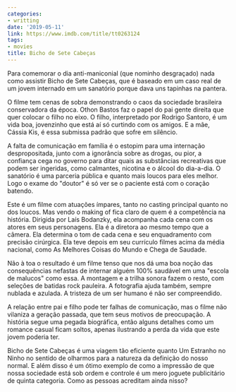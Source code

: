 ```yaml
---
categories:
- writting
date: '2019-05-11'
link: https://www.imdb.com/title/tt0263124
tags:
- movies
title: Bicho de Sete Cabeças
---
```


Para comemorar o dia anti-maniconial (que nominho desgraçado) nada como assistir Bicho de Sete Cabeças, que é baseado em um caso real de um jovem internado em um sanatório porque dava uns tapinhas na pantera.

O filme tem cenas de sobra demonstrando o caos da sociedade brasileira conservadora da época. Othon Bastos faz o papel do pai gente direita que quer colocar o filho no eixo. O filho, interpretado por Rodrigo Santoro, é um vida boa, jovenzinho que está aí só curtindo com os amigos. E a mãe, Cássia Kis, é essa submissa padrão que sofre em silêncio.

A falta de comunicação em família é o estopim para uma internação despropositada, junto com a ignorância sobre as drogas, ou pior, a confiança cega no governo para ditar quais as substâncias recreativas que podem ser ingeridas, como calmantes, nicotina e o álcool do dia-a-dia. O sanatório é uma parceria pública e quanto mais loucos para eles melhor. Logo o exame do "doutor" é só ver se o paciente está com o coração batendo.

Este é um filme com atuações ímpares, tanto no casting principal quanto no dos loucos. Mas vendo o making of fica claro de quem é a competência na história. Dirigida por Laís Bodanzky, ela acompanha cada cena com os atores em seus personagens. Ela é a diretora ao mesmo tempo que a câmera. Ela determina o tom de cada cena e seu enquadramento com precisão cirúrgica. Ela teve depois em seu currículo filmes acima da média nacional, como As Melhores Coisas do Mundo e Chega de Saudade.

Não à toa o resultado é um filme tenso que nos dá uma boa noção das consequências nefastas de internar alguém 100% saudável em uma "escola de malucos" como essa. A montagem e a trilha sonora fazem o resto, com seleções de batidas rock pauleira. A fotografia ajuda também, sempre nublada e azulada. A tristeza de um ser humano é não ser compreendido.

A relação entre pai e filho pode ter falhas de comunicação, mas o filme não vilaniza a geração passada, que tem seus motivos de preocupação. A história segue uma pegada biográfica, então alguns detalhes como um romance casual ficam soltos, apenas ilustrando a perda da vida que este jovem poderia ter.

Bicho de Sete Cabeças é uma viagem tão eficiente quanto Um Estranho no Ninho no sentido de olharmos para a natureza da definição do nosso normal. E além disso é um ótimo exemplo de como a impressão de que nossa sociedade está sob ordem e controle é um mero joguete publicitário de quinta categoria. Como as pessoas acreditam ainda nisso?